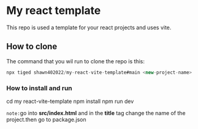 # My react template

This repo is used a template for your react projects and uses vite.

## How to clone

The command that you wil run to clone the repo is this:

```js
npx tiged shawn402022/my-react-vite-template#main <new-project-name>
```

### How to install and run

cd my react-vite-template
npm install
npm run dev

`note:`go into **src/index.html** and in the **title** tag change the name of the project.then go to package.json
